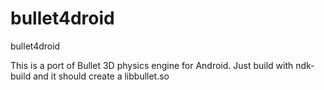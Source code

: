 bullet4droid
============

bullet4droid


This is a port of Bullet 3D physics engine for Android. Just build with ndk-build and it should create a libbullet.so
